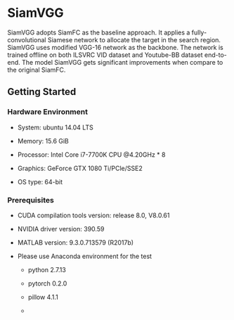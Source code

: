 # SiamVGG

SiamVGG adopts SiamFC as the baseline approach. It applies a fully-convolutional Siamese network to allocate the target in the search region. SiamVGG uses modified VGG-16 network as the backbone. The network is trained offline on both ILSVRC VID dataset and Youtube-BB dataset end-to-end. The model SiamVGG gets significant improvements when compare to the original SiamFC.

## Getting Started

### Hardware Environment

* System: ubuntu 14.04 LTS

* Memory: 15.6 GiB

* Processor: Intel Core i7-7700K CPU @4.20GHz * 8

* Graphics: GeForce GTX 1080 Ti/PCle/SSE2

* OS type: 64-bit

### Prerequisites

* CUDA compilation tools version: release 8.0, V8.0.61

* NVIDIA driver version: 390.59

* MATLAB version: 9.3.0.713579 (R2017b)

* Please use Anaconda environment for the test
  
  * python                    2.7.13
  
  * pytorch                   0.2.0
  
  * pillow                    4.1.1
  
  * 
